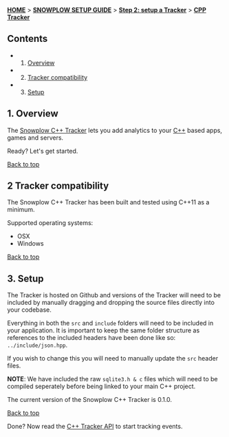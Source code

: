 <a name="top" />

[**HOME**](Home) > [**SNOWPLOW SETUP GUIDE**](Setting-up-Snowplow) > [**Step 2: setup a Tracker**](Setting-up-a-Tracker) > [**CPP Tracker**](CPP-tracker-setup)

## Contents

- 1. [Overview](#overview)  
- 2. [Tracker compatibility](#compatibility)  
- 3. [Setup](#setup)

<a name="overview" />

## 1. Overview

The [Snowplow C++ Tracker](https://github.com/snowplow/snowplow-cpp-tracker) lets you add analytics to your [C++][cpp] based apps, games and servers.

Ready? Let's get started.

[Back to top](#top)

<a name="compatibility" />

## 2 Tracker compatibility

The Snowplow C++ Tracker has been built and tested using C++11 as a minimum.  

Supported operating systems:

- OSX
- Windows

[Back to top](#top)

<a name="setup" />

## 3. Setup

The Tracker is hosted on Github and versions of the Tracker will need to be included by manually dragging and dropping the source files directly into your codebase.

Everything in both the `src` and `include` folders will need to be included in your application.  It is important to keep the same folder structure as references to the included headers have been done like so: `../include/json.hpp`.

If you wish to change this you will need to manually update the `src` header files.

__NOTE__: We have included the raw `sqlite3.h & c` files which will need to be compiled seperately before being linked to your main C++ project. 

The current version of the Snowplow C++ Tracker is 0.1.0.

[Back to top](#top)

Done? Now read the [C++ Tracker API](CPP-Tracker) to start tracking events.

[cpp]: http://www.cplusplus.com/info/description/

